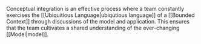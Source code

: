 Conceptual integration is an effective process where a team constantly exercises the [[Ubiquitious Language|ubiqutious language]] of a [[Bounded Context]] through discussions of the model and application. This ensures that the team cultivates a shared understanding of the ever-changing [[Model|model]].